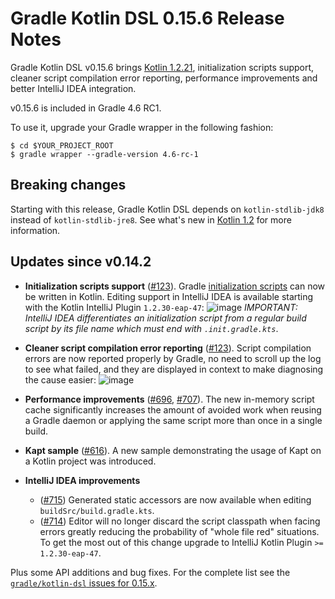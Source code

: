 # Gradle Kotlin DSL 0.15.6 Release Notes

Gradle Kotlin DSL v0.15.6 brings [Kotlin 1.2.21](https://blog.jetbrains.com/kotlin/2018/01/kotlin-1-2-20-is-out/), initialization scripts support, cleaner script compilation error reporting, performance improvements and better IntelliJ IDEA integration.

v0.15.6 is included in Gradle 4.6 RC1.

To use it, upgrade your Gradle wrapper in the following fashion:

    $ cd $YOUR_PROJECT_ROOT
    $ gradle wrapper --gradle-version 4.6-rc-1


## Breaking changes

Starting with this release, Gradle Kotlin DSL depends on `kotlin-stdlib-jdk8` instead of `kotlin-stdlib-jre8`.
See what's new in [Kotlin 1.2](http://kotlinlang.org/docs/reference/whatsnew12.html#kotlin-standard-library-artifacts-and-split-packages) for more information.


## Updates since v0.14.2


* **Initialization scripts support** ([#123](https://github.com/gradle/kotlin-dsl/issues/473)).
    Gradle [initialization scripts](https://docs.gradle.org/current/userguide/init_scripts.html) can now be written in Kotlin.
    Editing support in IntelliJ IDEA is available starting with the Kotlin IntelliJ Plugin `1.2.30-eap-47`:
    ![image](https://user-images.githubusercontent.com/132773/36029476-9d5610c0-0da3-11e8-92f4-bb66b3c365af.png)
    _IMPORTANT: IntelliJ IDEA differentiates an initialization script from a regular build script by its file name which must end with `.init.gradle.kts`_.


* **Cleaner script compilation error reporting** ([#123](https://github.com/gradle/kotlin-dsl/issues/473)).
    Script compilation errors are now reported properly by Gradle, no need to scroll up the log to see what failed, and they are displayed in context to make diagnosing the cause easier:
    ![image](https://user-images.githubusercontent.com/132773/36029443-851aa232-0da3-11e8-8248-2f23e6a22c76.png)


* **Performance improvements** ([#696](https://github.com/gradle/kotlin-dsl/issues/696), [#707](https://github.com/gradle/kotlin-dsl/issues/707)).
    The new in-memory script cache significantly increases the amount of avoided work when reusing a Gradle daemon or applying the same script more than once in a single build.  


* **Kapt sample** ([#616](https://github.com/gradle/kotlin-dsl/issues/616)).
    A new sample demonstrating the usage of Kapt on a Kotlin project was introduced.


* **IntelliJ IDEA improvements**
    - ([#715](https://github.com/gradle/kotlin-dsl/issues/715)) Generated static accessors are now available when editing `buildSrc/build.gradle.kts`.
    - ([#714](https://github.com/gradle/kotlin-dsl/issues/714)) Editor will no longer discard the script classpath when facing errors greatly reducing the probability of "whole file red" situations. To get the most out of this change upgrade to IntelliJ Kotlin Plugin `>= 1.2.30-eap-47`.


Plus some API additions and bug fixes. For the complete list see the [`gradle/kotlin-dsl` issues for 0.15.x](https://github.com/gradle/kotlin-dsl/issues?q=is%3Aissue+milestone%3A0.15.x+is%3Aclosed).
